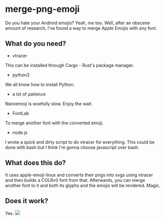 # merge-png-emoji
Do you hate your Android emojis? Yeah, me too. Well, after an obscene amount of research, I've found a way to merge Apple Emojis with any font.

## What do you need?
- vtracer

This can be installed through Cargo - Rust's package manager.
- python3

We all know how to install Python.
- a lot of patience

Nanoemoji is woefully slow. Enjoy the wait.
- FontLab

To merge another font with the converted emoji.
- node.js

I wrote a quick and dirty script to do vtracer for everything. This could be done with bash but I think I'm gonna choose javascript over bash.

## What does this do?
It uses apple-emoji-linux and converts their pngs into svgs using vtracer and then builds a COLRv0 font from that. Afterwards, you can merge another font to it and both its glyphs and the emojis will be rendered. Magic.

## Does it work?
Yes.
![](https://cdn.discordapp.com/attachments/1050164559907934388/1104383769026236527/Screenshot_20230506_132638_zFont_3.jpg)
